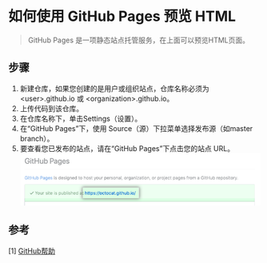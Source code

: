 # 如何使用 GitHub Pages 预览 HTML

> GitHub Pages 是一项静态站点托管服务，在上面可以预览HTML页面。

## 步骤

1. 新建仓库，如果您创建的是用户或组织站点，仓库名称必须为 <user\>.github.io 或 <organization\>.github.io。
2. 上传代码到该仓库。
2. 在仓库名称下，单击Settings（设置）。
3. 在“GitHub Pages”下，使用 Source（源）下拉菜单选择发布源（如master branch）。
4. 要查看您已发布的站点，请在“GitHub Pages”下点击您的站点 URL。
![](../img/click-pages-url-to-preview.png)

## 参考

[1] [GitHub帮助](https://help.github.com/cn/github/working-with-github-pages/creating-a-github-pages-site)